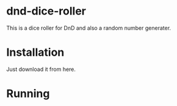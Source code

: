 # dnd-dice-roller

This is a dice roller for DnD and also a random number generater.

# Installation

Just download it from here.

# Running

